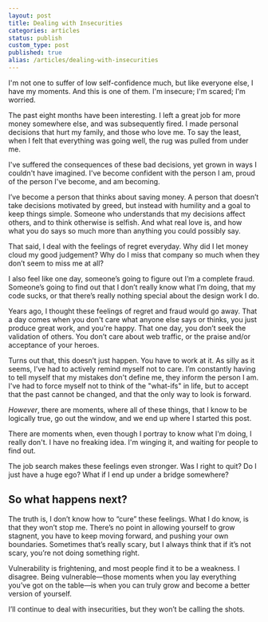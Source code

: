 ```yaml
---
layout: post
title: Dealing with Insecurities
categories: articles
status: publish
custom_type: post
published: true
alias: /articles/dealing-with-insecurities
---
```

I'm not one to suffer of low self-confidence much, but like everyone else, I have my moments. And this is one of them. I'm insecure; I'm scared; I'm worried.

The past eight months have been interesting. I left a great job for more money somewhere else, and was subsequently fired. I made personal decisions that hurt my family, and those who love me. To say the least, when I felt that everything was going well, the rug was pulled from under me.

I've suffered the consequences of these bad decisions, yet grown in ways I couldn't have imagined. I've become confident with the person I am, proud of the person I've become, and am becoming.

I’ve become a person that thinks about saving money. A person that doesn’t take decisions motivated by greed, but instead with humility and a goal to keep things simple. Someone who understands that my decisions affect others, and to think otherwise is selfish. And what real love is, and how what you do says so much more than anything you could possibly say.

That said, I deal with the feelings of regret everyday. Why did I let money cloud my good judgement? Why do I miss that company so much when they don’t seem to miss me at all?

I also feel like one day, someone’s going to figure out I’m a complete fraud. Someone’s going to find out that I don’t really know what I’m doing, that my code sucks, or that there’s really nothing special about the design work I do.

Years ago, I thought these feelings of regret and fraud would go away. That a day comes when you don't care what anyone else says or thinks, you just produce great work, and you're happy. That one day, you don’t seek the validation of others. You don’t care about web traffic, or the praise and/or acceptance of your heroes.

Turns out that, this doesn’t just happen. You have to work at it. As silly as it seems, I’ve had to actively remind myself not to care. I’m constantly having to tell myself that my mistakes don't define me, they inform the person I am. I've had to force myself not to think of the "what-ifs" in life, but to accept that the past cannot be changed, and that the only way to look is forward.

*However*, there are moments, where all of these things, that I know to be logically true, go out the window, and we end up where I started this post.

There are moments when, even though I portray to know what I'm doing, I really don't. I have no freaking idea. I'm winging it, and waiting for people to find out.

The job search makes these feelings even stronger. Was I right to quit? Do I just have a huge ego? What if I end up under a bridge somewhere?

## So what happens next?

The truth is, I don’t know how to “cure” these feelings. What I do know, is that they won’t stop me. There’s no point in allowing yourself to grow stagnent, you have to keep moving forward, and pushing your own boundaries. Sometimes that’s really scary, but I always think that if it’s not scary, you’re not doing something right.

Vulnerability is frightening, and most people find it to be a weakness. I disagree. Being vulnerable—those moments when you lay everything you’ve got on the table—is when you can truly grow and become a better version of yourself.

I’ll continue to deal with insecurities, but they won’t be calling the shots.
